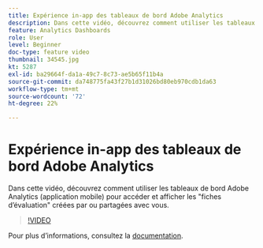 ```yaml
---
title: Expérience in-app des tableaux de bord Adobe Analytics
description: Dans cette vidéo, découvrez comment utiliser les tableaux de bord Adobe Analytics (application mobile) pour accéder et afficher les "fiches d’évaluation" créées par ou partagées avec vous.
feature: Analytics Dashboards
role: User
level: Beginner
doc-type: feature video
thumbnail: 34545.jpg
kt: 5287
exl-id: ba29664f-da1a-49c7-8c73-ae5b65f11b4a
source-git-commit: da748775fa43f27b1d31026bd80eb970cdb1da63
workflow-type: tm+mt
source-wordcount: '72'
ht-degree: 22%

---
```


# Expérience in-app des tableaux de bord Adobe Analytics

Dans cette vidéo, découvrez comment utiliser les tableaux de bord Adobe Analytics (application mobile) pour accéder et afficher les &quot;fiches d’évaluation&quot; créées par ou partagées avec vous.

>[!VIDEO](https://video.tv.adobe.com/v/34545/?quality=12)

Pour plus dʼinformations, consultez la [documentation](https://experienceleague.adobe.com/docs/analytics/analyze/mobapp/home.html?lang=fr).
